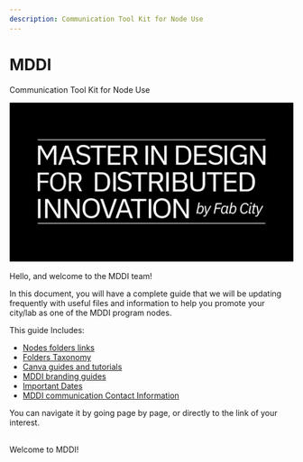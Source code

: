 ```yaml
---
description: Communication Tool Kit for Node Use
---
```


# MDDI

Communication Tool Kit for Node Use

![](<.gitbook/assets/LOGO MDDI.png>)

Hello, and welcome to the MDDI team!

In this document, you will have a complete guide that we will be updating frequently with useful files and information to help you promote your city/lab as one of the MDDI program nodes.

This guide Includes:

* [Nodes folders links](cities-nodes.md)
* [Folders Taxonomy](folders-taxonomy.md)
* [Canva guides and tutorials](canva/)
* [MDDI branding guides](mddi-branding.md)
* [Important Dates](content/monthly-content.md)
* [MDDI communication Contact Information](contact-information.md)

You can navigate it by going page by page, or directly to the link of your interest.

\
Welcome to MDDI!
